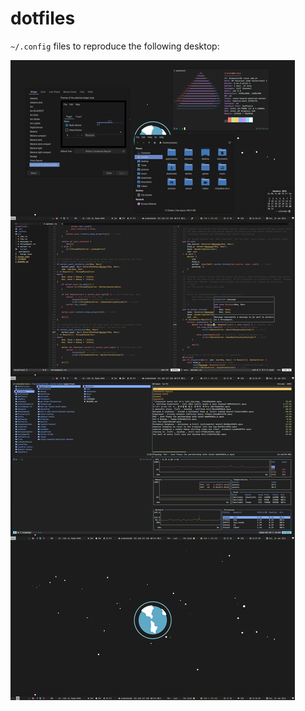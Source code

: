 # dotfiles

`~/.config` files to reproduce the following desktop:

![screenshots](./assets/screenshots-merged.png)
